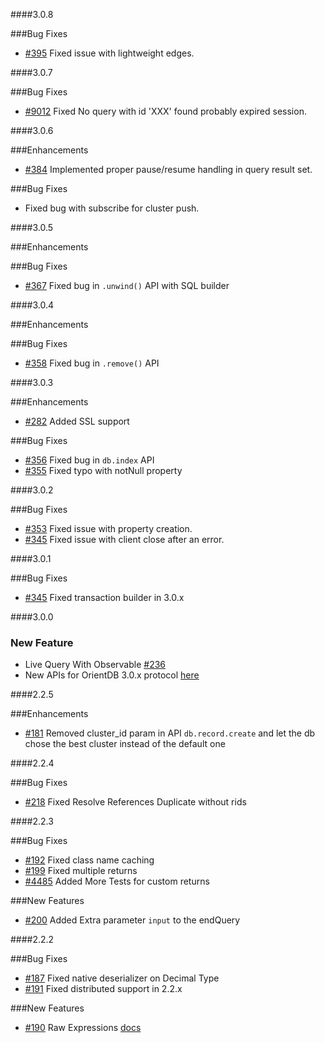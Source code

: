 ####3.0.8

###Bug Fixes

* [#395](https://github.com/orientechnologies/orientjs/issues/395) Fixed issue with lightweight edges.

####3.0.7

###Bug Fixes

* [#9012](https://github.com/orientechnologies/orientdb/issues/9012) Fixed No query with id 'XXX' found probably expired session.
  
####3.0.6

###Enhancements

 * [#384](https://github.com/orientechnologies/orientjs/issues/384) Implemented proper pause/resume handling in query result set.
 
###Bug Fixes

 * Fixed bug with subscribe for cluster push.    

####3.0.5

###Enhancements


###Bug Fixes

* [#367](https://github.com/orientechnologies/orientjs/issues/367) Fixed bug in `.unwind()` API with SQL builder

####3.0.4

###Enhancements


###Bug Fixes

* [#358](https://github.com/orientechnologies/orientjs/issues/358) Fixed bug in `.remove()` API

####3.0.3

###Enhancements

* [#282](https://github.com/orientechnologies/orientjs/issues/282) Added SSL support

###Bug Fixes

* [#356](https://github.com/orientechnologies/orientjs/issues/356) Fixed bug in `db.index` API
* [#355](https://github.com/orientechnologies/orientjs/issues/355) Fixed typo with notNull property

####3.0.2

###Bug Fixes

* [#353](https://github.com/orientechnologies/orientjs/issues/353) Fixed issue with property creation.
* [#345](https://github.com/orientechnologies/orientjs/issues/354) Fixed issue with client close after an error.

####3.0.1

###Bug Fixes

* [#345](https://github.com/orientechnologies/orientjs/issues/345) Fixed transaction builder in 3.0.x

####3.0.0

### New Feature

* Live Query With Observable [#236](https://github.com/orientechnologies/orientjs/issues/236)
* New APIs for OrientDB 3.0.x protocol [here](https://orientdb.org/docs//3.0.x/orientjs/OrientJS.html)

####2.2.5

###Enhancements

* [#181](https://github.com/orientechnologies/orientjs/issues/181) Removed cluster_id param in API `db.record.create` and let the db chose the best cluster instead of the default one

####2.2.4

###Bug Fixes

* [#218](https://github.com/orientechnologies/orientjs/issues/218) Fixed Resolve References Duplicate without rids

####2.2.3

###Bug Fixes

* [#192](https://github.com/orientechnologies/orientjs/issues/192) Fixed class name caching
* [#199](https://github.com/orientechnologies/orientjs/issues/199) Fixed multiple returns
* [#4485](https://github.com/orientechnologies/orientdb/issues/4485) Added More Tests for custom returns
 
###New Features

* [#200](https://github.com/orientechnologies/orientjs/issues/200) Added Extra parameter `input` to the endQuery

####2.2.2

###Bug Fixes

* [#187](https://github.com/orientechnologies/orientjs/issues/187) Fixed native deserializer on Decimal Type
* [#191](https://github.com/orientechnologies/orientjs/issues/191) Fixed distributed support in 2.2.x

###New Features

* [#190](https://github.com/orientechnologies/orientjs/pull/190) Raw Expressions [docs](https://github.com/orientechnologies/orientdb-docs/blob/master/OrientJS-Query-Insert.md#raw-expressions)
